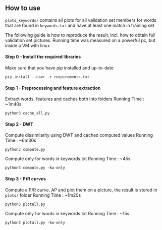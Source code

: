 ## How to use

`plots_keywords/` contains all plots for all validation set members for words that are found in `keywords.txt` and have at least one match in training set

The following guide is how to reproduce the result, incl. how to obtain full validation set pictures. Running time was measured on a powerful pc, but inside a VM with linux

#### Step 0 - Install the required libraries
Make sure that you have pip installed and up-to-date
    
    pip install --user -r requirements.txt

#### Step 1 - Preprocessing and feature extraction
Extract words, features and caches both into folders
Running Time : ~1m40s

    python3 cache_all.py

#### Step 2 - DWT
Compute dissimilarity using DWT and cached computed values
Running Time : ~6m30s

    python3 compute.py
    
Compute only for words in keywords.txt
Running Time : ~45s

    python3 compute.py -kw-only
    
#### Step 3 - P/R curves
Compute a P/R curve, AP and plot them on a picture, the result is stored in `plots/` folder
Running Time : ~1m20s

    python3 plotall.py

Compute only for words in keywords.txt
Running Time : ~15s

    python3 plotall.py -kw-only
